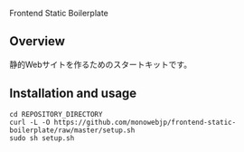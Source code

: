 Frontend Static Boilerplate

## Overview
静的Webサイトを作るためのスタートキットです。

## Installation and usage 
```shell script
cd REPOSITORY_DIRECTORY
curl -L -O https://github.com/monowebjp/frontend-static-boilerplate/raw/master/setup.sh
sudo sh setup.sh
```